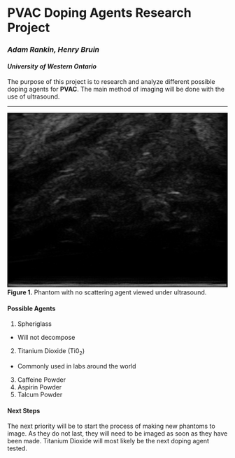 # PVAC Doping Agents Research Project
### *Adam Rankin, Henry Bruin*
#### *University of Western Ontario*
The purpose of this project is to research and analyze different possible doping agents for **PVAC**. The main method of imaging will be done with the use of ultrasound.

---

![](https://github.com/VASST/PVAC/blob/master/Images/Pure_Phantom_Ultrasound.png)\
**Figure 1.** Phantom with no scattering agent viewed under ultrasound.
#### Possible Agents
1. Spheriglass
- Will not decompose
2. Titanium Dioxide (Ti0<sub>2</sub>)
- Commonly used in labs around the world
3. Caffeine Powder
4. Aspirin Powder
5. Talcum Powder
#### Next Steps
The next priority will be to start the process of making new phantoms to image. As they do not last, they will need to be imaged as soon as they have been made. Titanium Dioxide will most likely be the next doping agent tested. 
